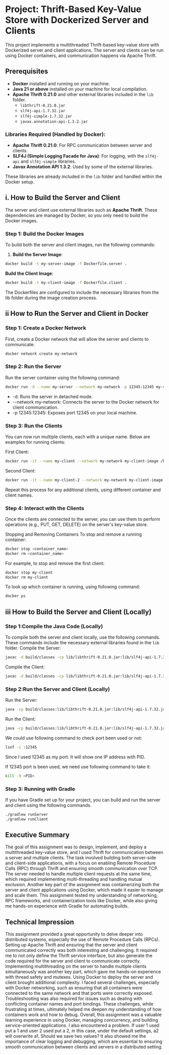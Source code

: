 # Project: Thrift-Based Key-Value Store with Dockerized Server and Clients

This project implements a multithreaded Thrift-based key-value store with Dockerized server and client applications. The server and clients can be run using Docker containers, and communication happens via Apache Thrift.

## Prerequisites

- **Docker** installed and running on your machine.
- **Java 21 or above** installed on your machine for local compilation.
- **Apache Thrift 0.21.0** and other external libraries included in the `lib` folder.
   - `libthrift-0.21.0.jar`
   - `slf4j-api-1.7.32.jar`
   - `slf4j-simple-1.7.32.jar`
   - `javax.annotation-api-1.3.2.jar`

### Libraries Required (Handled by Docker):

- **Apache Thrift 0.21.0**: For RPC communication between server and clients.
- **SLF4J (Simple Logging Facade for Java)**: For logging, with the `slf4j-api` and `slf4j-simple` libraries.
- **Javax Annotation API 1.3.2**: Used by some of the external libraries.

These libraries are already included in the `lib` folder and handled within the Docker setup.

## i. How to Build the Server and Client

The server and client use external libraries such as **Apache Thrift**. These dependencies are managed by Docker, so you only need to build the Docker images.

### Step 1: Build the Docker Images

To build both the server and client images, run the following commands:

1. **Build the Server Image**:
```bash
docker build -t my-server-image -f Dockerfile.server .
```
   **Build the Client Image**:
```bash
docker build -t my-client-image -f Dockerfile.client .
```
The Dockerfiles are configured to include the necessary libraries from the lib folder during the image creation process.

## ii How to Run the Server and Client in Docker
### Step 1: Create a Docker Network
   First, create a Docker network that will allow the server and clients to communicate:

```bash
docker network create my-network
```
### Step 2: Run the Server

Run the server container using the following command:
```bash
docker run -d --name my-server --network my-network -p 12345:12345 my-server-image
```

* -d: Runs the server in detached mode.
* --network my-network: Connects the server to the Docker network for client communication.
* -p 12345:12345: Exposes port 12345 on your local machine.


### Step 3: Run the Clients
You can now run multiple clients, each with a unique name. Below are examples for running clients:

First Client:
```bash
docker run -it --name my-client --network my-network my-client-image /bin/bash -c "java -cp '/app/classes:/app/lib/*' client.ClientApp my-server 12345 Server1 Client1"
```
Second Client:
```bash
docker run -it --name my-client-2 --network my-network my-client-image /bin/bash -c "java -cp '/app/classes:/app/lib/*' client.ClientApp my-server 12345 Server1 Client2"
```
Repeat this process for any additional clients, using different container and client names.

### Step 4: Interact with the Clients
Once the clients are connected to the server, you can use them to perform operations (e.g., PUT, GET, DELETE) on the server's key-value store.

Stopping and Removing Containers
To stop and remove a running container:
```bash
docker stop <container_name>
docker rm <container_name>
```
For example, to stop and remove the first client:
```bash
docker stop my-client
docker rm my-client
```
To look up which container is running, using following command:
```bash
docker ps
```

## iii How to Build the Server and Client (Locally)
### Step 1:Compile the Java Code (Locally)
To compile both the server and client locally, use the following commands. These commands include the necessary external libraries found in the `lib` folder.
Compile the Server:
```bash
javac -d build/classes -cp lib/libthrift-0.21.0.jar:lib/slf4j-api-1.7.32.jar:lib/slf4j-simple-1.7.32.jar:lib/javax.annotation-api-1.3.2.jar src/main/java/server/*.java src/main/java/gen_java/*.java
```
Compile the Client:
```bash
javac -d build/classes -cp lib/libthrift-0.21.0.jar:lib/slf4j-api-1.7.32.jar:lib/slf4j-simple-1.7.32.jar:lib/javax.annotation-api-1.3.2.jar src/main/java/client/*.java src/main/java/server/*.java src/main/java/gen_java/*.java
```

### Step 2:Run the Server and Client (Locally)
Run the Server:
```bash
java -cp build/classes:lib/libthrift-0.21.0.jar:lib/slf4j-api-1.7.32.jar:lib/slf4j-simple-1.7.32.jar:lib/javax.annotation-api-1.3.2.jar server.ServerApp 12345 server1
```
Run the Client:
```bash
java -cp build/classes:lib/libthrift-0.21.0.jar:lib/slf4j-api-1.7.32.jar:lib/slf4j-simple-1.7.32.jar:lib/javax.annotation-api-1.3.2.jar client.ClientApp localhost 12345 server1
```
We could use following command to check port been used or not:
```bash
lsof -i :12345
```
Since I used 12345 as my port. It will show one IP address with PID.

If 12345 port is been used, we need use following command to take it:
```bash
kill -9 <PID>
```

### Step 3: Running with Gradle
If you have Gradle set up for your project, you can build and run the server and client using the following commands.
```bash
./gradlew runServer
./gradlew runClient
```
## Executive Summary
The goal of this assignment was to design, implement, and deploy a multithreaded key-value store, 
and I used Thrift for communication between a server and multiple clients.
The task involved building both server-side and client-side applications, 
with a focus on enabling Remote Procedure Calls (RPC) through Thrift and ensuring smooth communication over TCP. 
The server needed to handle multiple client requests at the same time, 
which required implementing multi-threading and handling mutual exclusion. 
Another key part of the assignment was containerizing both the server and client applications using Docker, 
which made it easier to manage and scale them. 
This assignment tested my understanding of networking, RPC frameworks, and containerization tools like Docker, 
while also giving me hands-on experience with Gradle for automating builds.

## Technical Impression
This assignment provided a great opportunity to delve deeper into distributed systems, especially the use of Remote Procedure Calls (RPCs). 
Setting up Apache Thrift and ensuring that the server and client communicated correctly was both interesting and challenging. 
It required me to not only define the Thrift service interface, but also generate the code required for the server and client to communicate correctly. 
Implementing multithreading on the server to handle multiple clients simultaneously was another key part, 
which gave me hands-on experience with thread safety and mutexes.
Using Docker to deploy the server and client brought additional complexity. 
I faced several challenges, especially with Docker networking, such as ensuring that all containers were connected to the same network 
and that ports were correctly exposed. Troubleshooting was also required for issues such as dealing with conflicting container names and port bindings. 
These challenges, while frustrating at times, ultimately helped me deepen my understanding of how containers work and how to debug. 
Overall, this assignment was a valuable learning experience in using Docker, managing concurrency, and building service-oriented applications. 
I also encountered a problem. If user 1 used put a 1 and user 2 used put a 2, in this case, under the default settings, a2 will overwrite a1. Should we save two values?
It also showed me the importance of clear logging and debugging, which are essential to ensuring smooth communication between clients and servers in a distributed setting.